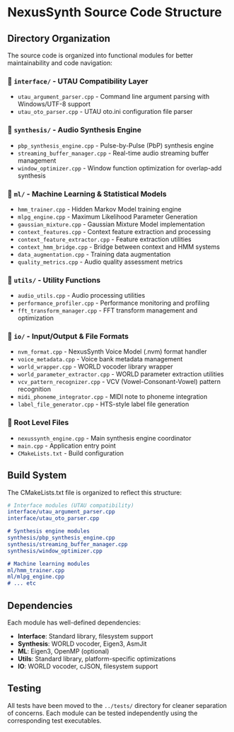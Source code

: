 # NexusSynth Source Code Structure

## Directory Organization

The source code is organized into functional modules for better maintainability and code navigation:

### 📁 `interface/` - UTAU Compatibility Layer
- `utau_argument_parser.cpp` - Command line argument parsing with Windows/UTF-8 support
- `utau_oto_parser.cpp` - UTAU oto.ini configuration file parser

### 📁 `synthesis/` - Audio Synthesis Engine
- `pbp_synthesis_engine.cpp` - Pulse-by-Pulse (PbP) synthesis engine
- `streaming_buffer_manager.cpp` - Real-time audio streaming buffer management
- `window_optimizer.cpp` - Window function optimization for overlap-add synthesis

### 📁 `ml/` - Machine Learning & Statistical Models
- `hmm_trainer.cpp` - Hidden Markov Model training engine
- `mlpg_engine.cpp` - Maximum Likelihood Parameter Generation
- `gaussian_mixture.cpp` - Gaussian Mixture Model implementation
- `context_features.cpp` - Context feature extraction and processing
- `context_feature_extractor.cpp` - Feature extraction utilities
- `context_hmm_bridge.cpp` - Bridge between context and HMM systems
- `data_augmentation.cpp` - Training data augmentation
- `quality_metrics.cpp` - Audio quality assessment metrics

### 📁 `utils/` - Utility Functions
- `audio_utils.cpp` - Audio processing utilities
- `performance_profiler.cpp` - Performance monitoring and profiling
- `fft_transform_manager.cpp` - FFT transform management and optimization

### 📁 `io/` - Input/Output & File Formats
- `nvm_format.cpp` - NexusSynth Voice Model (.nvm) format handler
- `voice_metadata.cpp` - Voice bank metadata management
- `world_wrapper.cpp` - WORLD vocoder library wrapper
- `world_parameter_extractor.cpp` - WORLD parameter extraction utilities
- `vcv_pattern_recognizer.cpp` - VCV (Vowel-Consonant-Vowel) pattern recognition
- `midi_phoneme_integrator.cpp` - MIDI note to phoneme integration
- `label_file_generator.cpp` - HTS-style label file generation

### 📁 Root Level Files
- `nexussynth_engine.cpp` - Main synthesis engine coordinator
- `main.cpp` - Application entry point
- `CMakeLists.txt` - Build configuration

## Build System

The CMakeLists.txt file is organized to reflect this structure:

```cmake
# Interface modules (UTAU compatibility)
interface/utau_argument_parser.cpp
interface/utau_oto_parser.cpp

# Synthesis engine modules  
synthesis/pbp_synthesis_engine.cpp
synthesis/streaming_buffer_manager.cpp
synthesis/window_optimizer.cpp

# Machine learning modules
ml/hmm_trainer.cpp
ml/mlpg_engine.cpp
# ... etc
```

## Dependencies

Each module has well-defined dependencies:
- **Interface**: Standard library, filesystem support
- **Synthesis**: WORLD vocoder, Eigen3, AsmJit
- **ML**: Eigen3, OpenMP (optional)
- **Utils**: Standard library, platform-specific optimizations
- **IO**: WORLD vocoder, cJSON, filesystem support

## Testing

All tests have been moved to the `../tests/` directory for cleaner separation of concerns. Each module can be tested independently using the corresponding test executables.
